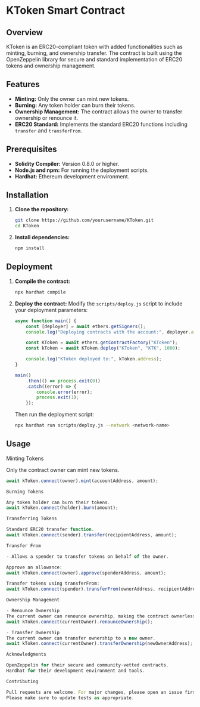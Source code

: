 # KToken Smart Contract

## Overview

KToken is an ERC20-compliant token with added functionalities such as minting, burning, and ownership transfer. The contract is built using the OpenZeppelin library for secure and standard implementation of ERC20 tokens and ownership management.

## Features

- **Minting:** Only the owner can mint new tokens.
- **Burning:** Any token holder can burn their tokens.
- **Ownership Management:** The contract allows the owner to transfer ownership or renounce it.
- **ERC20 Standard:** Implements the standard ERC20 functions including `transfer` and `transferFrom`.

## Prerequisites

- **Solidity Compiler:** Version 0.8.0 or higher.
- **Node.js and npm:** For running the deployment scripts.
- **Hardhat:** Ethereum development environment.

## Installation

1. **Clone the repository:**
    ```bash
    git clone https://github.com/yourusername/KToken.git
    cd KToken
    ```

2. **Install dependencies:**
    ```bash
    npm install
    ```

## Deployment

1. **Compile the contract:**
    ```bash
    npx hardhat compile
    ```

2. **Deploy the contract:**
    Modify the `scripts/deploy.js` script to include your deployment parameters:
    ```javascript
    async function main() {
        const [deployer] = await ethers.getSigners();
        console.log("Deploying contracts with the account:", deployer.address);

        const KToken = await ethers.getContractFactory("KToken");
        const kToken = await KToken.deploy("KToken", "KTK", 1000);

        console.log("KToken deployed to:", kToken.address);
    }

    main()
        .then(() => process.exit(0))
        .catch((error) => {
            console.error(error);
            process.exit(1);
        });
    ```

    Then run the deployment script:
    ```bash
    npx hardhat run scripts/deploy.js --network <network-name>
    ```

## Usage

Minting Tokens

Only the contract owner can mint new tokens.

```javascript
await kToken.connect(owner).mint(accountAddress, amount);

Burning Tokens

Any token holder can burn their tokens.
await kToken.connect(holder).burn(amount);

Transferring Tokens

Standard ERC20 transfer function.
await kToken.connect(sender).transfer(recipientAddress, amount);

Transfer From

- Allows a spender to transfer tokens on behalf of the owner.

Approve an allowance:
await kToken.connect(owner).approve(spenderAddress, amount);

Transfer tokens using transferFrom:
await kToken.connect(spender).transferFrom(ownerAddress, recipientAddress, amount);

Ownership Management

- Renounce Ownership
The current owner can renounce ownership, making the contract ownerless.
await kToken.connect(currentOwner).renounceOwnership();

- Transfer Ownership
The current owner can transfer ownership to a new owner.
await kToken.connect(currentOwner).transferOwnership(newOwnerAddress);

Acknowledgments

OpenZeppelin for their secure and community-vetted contracts.
Hardhat for their development environment and tools.

Contributing

Pull requests are welcome. For major changes, please open an issue first to discuss what you would like to change.
Please make sure to update tests as appropriate.

